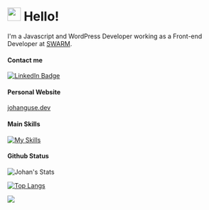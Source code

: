 <h1><img src="https://emojis.slackmojis.com/emojis/images/1588262851/8816/meow_bread_appear.gif?1588262851" width="30"/> Hello! </h1>
<p>I'm a Javascript and WordPress Developer working as a Front-end Developer at <a href="https://www.swarmnyc.com/">SWARM</a>.</p>

<h4>Contact me</h4>
<p><a href="https://www.linkedin.com/in/johanguse/"><img src="https://img.shields.io/badge/-@johanguse-0077B5?style=flat-square&amp;labelColor=0077B5&amp;logo=LinkedIn&amp;link=https://www.linkedin.com/in/johanguse/" alt="LinkedIn Badge"></a></p>

<h4>Personal Website</h4>
<a href="http://johanguse.dev/">johanguse.dev</a>

<h4>Main Skills</h4>

[![My Skills](https://skillicons.dev/icons?i=js,html,css,git,bootstrap,sass,styledcomponents,tailwind,ts,react,nextjs,nodejs,wordpress,graphql,ps,figma,svg,md,vscode,flutter,swift,jquery,mysql,postgres,mongodb,firebase,aws,supabase,php,nginx,docker,cloudflare&perline=8)](https://skillicons.dev)



<h4>Github Status</h4>
<img src="https://github-readme-stats.vercel.app/api?username=johanguse&show_icons=true&include_all_commits=true&theme=dark" alt="Johan's Stats" />

[![Top Langs](https://github-readme-stats.vercel.app/api/top-langs/?username=johanguse&langs_count=10&layout=compact&theme=dark)](https://github.com/Olanetsoft)

![](http://estruyf-github.azurewebsites.net/api/VisitorHit?user=johanguse&repo=johanguse&countColorcountColor)


